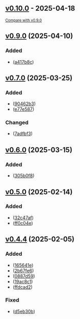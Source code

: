 <!-- insertion marker -->
## [v0.10.0](https://github.com/gterreran/GONet_Wizard/releases/tag/v0.10.0) - 2025-04-18

<small>[Compare with v0.9.0](https://github.com/gterreran/GONet_Wizard/compare/v0.9.0...v0.10.0)</small>

<a name="v0.9.0"></a>

## [v0.9.0](https://github.com/gterreran/GONet_Wizard/compare/v0.7.0...v0.9.0) (2025-04-10)

### Added

-  ([a417b8c](https://github.com/gterreran/GONet_Wizard/commit/a417b8cc6431c23187658917abc17a73f287b21b))

<a name="v0.7.0"></a>

## [v0.7.0](https://github.com/gterreran/GONet_Wizard/compare/v0.6.0...v0.7.0) (2025-03-25)

### Added

-  ([90462b3](https://github.com/gterreran/GONet_Wizard/commit/90462b30351a59d8454af0df52207ea28a2e7a47))
-  ([e77e587](https://github.com/gterreran/GONet_Wizard/commit/e77e587888f07f911ea7ef29d8b1d6fd1ec03eb4))

### Changed

-  ([7adfbf3](https://github.com/gterreran/GONet_Wizard/commit/7adfbf36f631b8636b0b3b7cf1035236227eb8a7))

<a name="v0.6.0"></a>

## [v0.6.0](https://github.com/gterreran/GONet_Wizard/compare/v0.5.0...v0.6.0) (2025-03-15)

### Added

-  ([305b0f8](https://github.com/gterreran/GONet_Wizard/commit/305b0f82e4aced9372fff02d2d12a30e8532d42f))

<a name="v0.5.0"></a>

## [v0.5.0](https://github.com/gterreran/GONet_Wizard/compare/v0.4.4...v0.5.0) (2025-02-14)

### Added

-  ([32c47af](https://github.com/gterreran/GONet_Wizard/commit/32c47af40c8f3fd626c0d6b6ae43f1884ed1f2ea))
-  ([ff0c04e](https://github.com/gterreran/GONet_Wizard/commit/ff0c04e5ee389ebf980f67e0f7aa44d32b4f156b))

<a name="v0.4.4"></a>

## [v0.4.4](https://github.com/gterreran/GONet_Wizard/compare/ab20ff3837e5383f60878289f6ab3ea9ddfe1881...v0.4.4) (2025-02-05)

### Added

-  ([165641e](https://github.com/gterreran/GONet_Wizard/commit/165641ebc4c6cfd2efd4dbfec82a503b61e29b7f))
-  ([2b67fe6](https://github.com/gterreran/GONet_Wizard/commit/2b67fe650a30c79a01b319c3610764213a06fef4))
-  ([0887d59](https://github.com/gterreran/GONet_Wizard/commit/0887d59a71f983c7a20d629b6074d4fdada9e082))
-  ([19ac8c1](https://github.com/gterreran/GONet_Wizard/commit/19ac8c13b4ea9c1a3ca21032c458e26f5a49e385))
-  ([ffdcad2](https://github.com/gterreran/GONet_Wizard/commit/ffdcad29ea555807e2d3fdf2848c06590f04ad68))

### Fixed

-  ([d5eb30b](https://github.com/gterreran/GONet_Wizard/commit/d5eb30bf0c94077517e98bbbf5e028ab1b996787))
